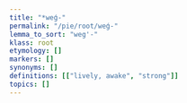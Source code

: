 ```yaml
---
title: "*weǵ-"
permalink: "/pie/root/weǵ-"
lemma_to_sort: "weg'-"
klass: root
etymology: []
markers: []
synonyms: []
definitions: [["lively, awake", "strong"]]
topics: []
---
```

